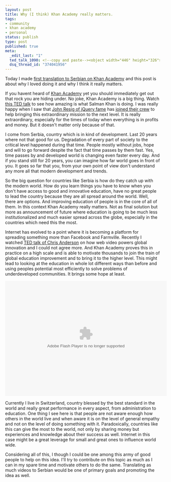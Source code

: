 ```yaml
--- 
layout: post
title: Why (I think) Khan Academy really matters.
tags: 
- community
- khan academy
- personal
status: publish
type: post
published: true
meta: 
  _edit_last: "1"
  ted_talk_1090: <!--copy and paste--><object width="446" height="326"><param name="movie" value="http://video.ted.com/assets/player/swf/EmbedPlayer.swf"></param><param name="allowFullScreen" value="true" /><param name="allowScriptAccess" value="always"/><param name="wmode" value="transparent"></param><param name="bgColor" value="#ffffff"></param> <param name="flashvars" value="vu=http://video.ted.com/talks/dynamic/SalmanKhan_2011-medium.flv&su=http://images.ted.com/images/ted/tedindex/embed-posters/SalmanKhan-2011.embed_thumbnail.jpg&vw=432&vh=240&ap=0&ti=1090&lang=scc&introDuration=15330&adDuration=4000&postAdDuration=830&adKeys=talk=salman_khan_let_s_use_video_to_reinvent_education;year=2011;theme=new_on_ted_com;theme=a_taste_of_ted2011;event=TED2011;&preAdTag=tconf.ted/embed;tile=1;sz=512x288;" /><embed src="http://video.ted.com/assets/player/swf/EmbedPlayer.swf" pluginspace="http://www.macromedia.com/go/getflashplayer" type="application/x-shockwave-flash" wmode="transparent" bgColor="#ffffff" width="446" height="326" allowFullScreen="true" allowScriptAccess="always" flashvars="vu=http://video.ted.com/talks/dynamic/SalmanKhan_2011-medium.flv&su=http://images.ted.com/images/ted/tedindex/embed-posters/SalmanKhan-2011.embed_thumbnail.jpg&vw=432&vh=240&ap=0&ti=1090&lang=scc&introDuration=15330&adDuration=4000&postAdDuration=830&adKeys=talk=salman_khan_let_s_use_video_to_reinvent_education;year=2011;theme=new_on_ted_com;theme=a_taste_of_ted2011;event=TED2011;"></embed></object>
  dsq_thread_id: "374041956"
---
```

Today I made <a title="Serbian translation of Khan Academy video" href="http://www.universalsubtitles.org/en/videos/2QEdZnl4jZvK/sr/115753/">first translation to Serbian on Khan Academy</a> and this post is about why I loved doing it and why I think it really matters.

If you havent heard of <a title="Khan Academy" href="http://www.khanacademy.org/">Khan Academy</a> yet you should immediately get out that rock you are hiding under. No joke, Khan Academy is a big thing. Watch <a title="Salman Khan TED talk" href="http://www.ted.com/talks/salman_khan_let_s_use_video_to_reinvent_education.html">this TED talk</a> to see how amazing is what Salman Khan is doing. I was really happy when I saw that <a href="http://ejohn.org/">John Resig of jQuery fame</a> has <a href="http://ejohn.org/blog/next-steps-in-2011/">joined their crew</a> to help bringing this extraordinary mission to the next level. It is really extraordinary, especially for the times of today when everything is in profits and money. But it doesn't matter only because of that.

I come from Serbia, country which is in kind of development. Last 20 years where not that good for us. Degradation of every part of society to the critical level happened during that time. People mostly without jobs, hope and will to go forward despite the fact that time passes by them fast. Yes, time passes by and developed world is changing even faster every day. And if you stand still for 20 years, you can imagine how far world goes in front of you. It goes so far that you, from your own point of view don't understand any more all that modern development and trends.

So the big question for countries like Serbia is how do they catch up with the modern world. How do you learn things you have to know when you don't have access to good and innovative education, have no great people to lead the country because they are all spread around the world. Well, there are options. And improving education of people is in the core of all of them. In this context Khan Academy really matters. Not as final solution but more as announcement of future where education is going to be much less institutionalized and much easier spread across the globe, especially in the countries which need this the most.

Internet has evolved to a point where it is becoming a platform for spreading something more than Facebook and Farmville. Recently I watched <a title="Chris Anderson on TED.com" href="http://www.ted.com/talks/lang/eng/chris_anderson_how_web_video_powers_global_innovation.html">TED talk of Chris Anderson</a> on how web video powers global innovation and I could not agree more. And Khan Academy proves this in practice on a high scale and is able to motivate thousands to join the train of global education improvement and to bring it to the higher level. This might lead to looking at the education in whole lot different ways than before and using peoples potential most efficiently to solve problems of underdeveloped communities. It brings some hope at least.
<p style="text-align: center;"><!--copy and paste--><object width="526" height="374"><param name="movie" value="http://video.ted.com/assets/player/swf/EmbedPlayer.swf"></param><param name="allowFullScreen" value="true" /><param name="allowScriptAccess" value="always"/><param name="wmode" value="transparent"></param><param name="bgColor" value="#ffffff"></param><param name="flashvars" value="vu=http://video.ted.com/talk/stream/2011/Blank/SalmanKhan_2011-320k.mp4&su=http://images.ted.com/images/ted/tedindex/embed-posters/SalmanKhan-2011.embed_thumbnail.jpg&vw=512&vh=288&ap=0&ti=1090&lang=eng&introDuration=15330&adDuration=4000&postAdDuration=830&adKeys=talk=salman_khan_let_s_use_video_to_reinvent_education;year=2011;theme=a_taste_of_ted2011;event=TED2011;&preAdTag=tconf.ted/embed;tile=1;sz=512x288;" /><embed src="http://video.ted.com/assets/player/swf/EmbedPlayer.swf" pluginspace="http://www.macromedia.com/go/getflashplayer" type="application/x-shockwave-flash" wmode="transparent" bgColor="#ffffff" width="526" height="374" allowFullScreen="true" allowScriptAccess="always" flashvars="vu=http://video.ted.com/talk/stream/2011/Blank/SalmanKhan_2011-320k.mp4&su=http://images.ted.com/images/ted/tedindex/embed-posters/SalmanKhan-2011.embed_thumbnail.jpg&vw=512&vh=288&ap=0&ti=1090&lang=eng&introDuration=15330&adDuration=4000&postAdDuration=830&adKeys=talk=salman_khan_let_s_use_video_to_reinvent_education;year=2011;theme=a_taste_of_ted2011;event=TED2011;&preAdTag=tconf.ted/embed;tile=1;sz=512x288;"></embed></object></p>
Currently I live in Switzerland, country blessed by the best standard in the world and really great performance in every aspect, from administration to education. One thing I see here is that people are not aware enough how others in the world live and when aware it is on the level of general empathy and not on the level of doing something with it. Paradoxically, countries like this can give the most to the world, not only by sharing money but experiences and knowledge about their success as well. Internet in this case might be a great leverage for small and great ones to influence world wide.

Considering all of this, I though I could be one among this army of good people to help on this idea. I'll try to contribute on this topic as much as I can in my spare time and motivate others to do the same. Translating as much videos to Serbian would be one of primary goals and promoting the idea as well.
